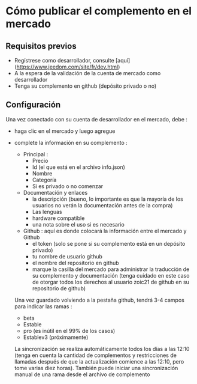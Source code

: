 # Cómo publicar el complemento en el mercado

## Requisitos previos

- Regístrese como desarrollador, consulte [aquí] (https://www.jeedom.com/site/fr/dev.html)
- A la espera de la validación de la cuenta de mercado como desarrollador
- Tenga su complemento en github (depósito privado o no)

## Configuración

Una vez conectado con su cuenta de desarrollador en el mercado, debe : 

- haga clic en el mercado y luego agregue
- complete la información en su complemento : 
  - Principal : 
    - Precio
    - Id (el que está en el archivo info.json)
    - Nombre
    - Categoría
    - Si es privado o no comenzar
  - Documentación y enlaces
    - la descripción (bueno, lo importante es que la mayoría de los usuarios no verán la documentación antes de la compra)
    - Las lenguas
    - hardware compatible
    - una nota sobre el uso si es necesario
  - Github : aquí es donde colocará la información entre el mercado y Github
    - el token (solo se pone si su complemento está en un depósito privado)
    - tu nombre de usuario github
    - el nombre del repositorio en github
    - marque la casilla del mercado para administrar la traducción de su complemento y documentación (tenga cuidado en este caso de otorgar todos los derechos al usuario zoic21 de github en su repositorio de github)
    
   Una vez guardado volviendo a la pestaña github, tendrá 3-4 campos para indicar las ramas : 
   
   - beta
   - Estable
   - pro (es inútil en el 99% de los casos)
   - Establev3 (próximamente)
   
   La sincronización se realiza automáticamente todos los días a las 12:10 (tenga en cuenta la cantidad de complementos y restricciones de llamadas después de que la actualización comience a las 12:10, pero tome varias diez horas). También puede iniciar una sincronización manual de una rama desde el archivo de complemento
